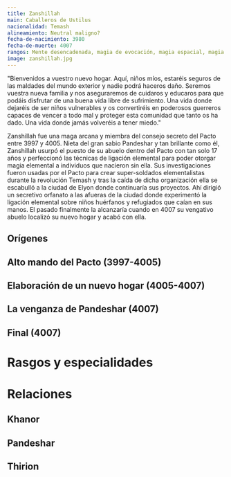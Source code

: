```yaml
---
title: Zanshillah
main: Caballeros de Ustilus
nacionalidad: Temash
alineamiento: Neutral maligno?
fecha-de-nacimiento: 3980
fecha-de-muerte: 4007
rangos: Mente desencadenada, magia de evocación, magia espacial, magia de protección, magia temporal
image: zanshillah.jpg
---
```


"Bienvenidos a vuestro nuevo hogar. Aquí, niños míos, estaréis seguros de las maldades del mundo exterior y nadie podrá haceros daño. Seremos vuestra nueva familia y nos aseguraremos de cuidaros y educaros para que podáis disfrutar de una buena vida libre de sufrimiento. Una vida donde dejaréis de ser niños vulnerables y os convertiréis en poderosos guerreros capaces de vencer a todo mal y proteger esta comunidad que tanto os ha dado. Una vida donde jamás volveréis a tener miedo."

Zanshillah fue una maga arcana y miembra del consejo secreto del Pacto entre 3997 y 4005. Nieta del gran sabio Pandeshar y tan brillante como él, Zanshillah usurpó el puesto de su abuelo dentro del Pacto con tan solo 17 años y perfeccionó las técnicas de ligación elemental para poder otorgar magia elemental a individuos que nacieron sin ella. Sus investigaciones fueron usadas por el Pacto para crear super-soldados elementalistas durante la revolución Temash y tras la caída de dicha organización ella se escabulló a la ciudad de Elyon donde continuaría sus proyectos. Ahí dirigió un secretivo orfanato a las afueras de la ciudad donde experimentó la ligación elemental sobre niños huérfanos y refugiados que caían en sus manos. El pasado finalmente la alcanzaría cuando en 4007 su vengativo abuelo localizó su nuevo hogar y acabó con ella.

## Orígenes



## Alto mando del Pacto (3997-4005)



## Elaboración de un nuevo hogar (4005-4007)



## La venganza de Pandeshar (4007)



## Final (4007)



# Rasgos y especialidades



# Relaciones

## Khanor

## Pandeshar

## Thirion
